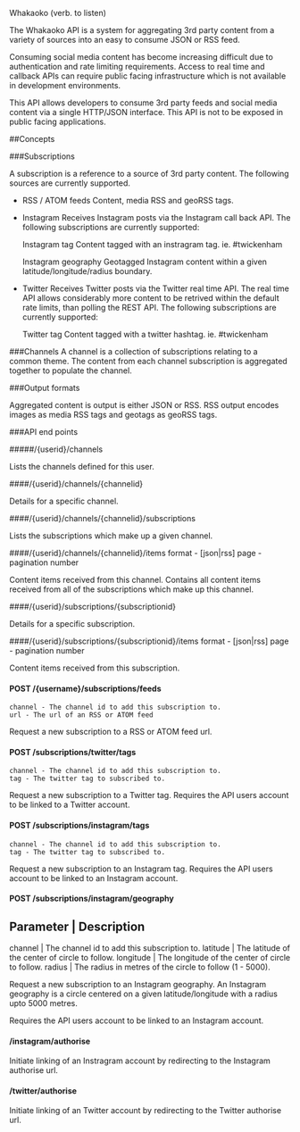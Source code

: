 Whakaoko (verb. to listen)

The Whakaoko API is a system for aggregating 3rd party content from a variety of sources into an easy to consume JSON or RSS feed.

Consuming social media content has become increasing difficult due to authentication and rate limiting requirements. 
Access to real time and callback APIs can require public facing infrastructure which is not available in development environments.

This API allows developers to consume 3rd party feeds and social media content via a single HTTP/JSON interface.
This API is not to be exposed in public facing applications.


##Concepts

###Subscriptions

A subscription is a reference to a source of 3rd party content.
The following sources are currently supported.

- RSS / ATOM feeds
Content, media RSS and geoRSS tags.

- Instagram
Receives Instagram posts via the Instagram call back API.
The following subscriptions are currently supported:

	Instagram tag
	Content tagged with an instragram tag. ie. #twickenham 

	Instagram geography	
	Geotagged Instagram content within a given latitude/longitude/radius boundary.


- Twitter
Receives Twitter posts via the Twitter real time API.
The real time API allows considerably more content to be retrived within the default rate limits, than polling the REST API.
The following subscriptions are currently supported:

	Twitter tag
	Content tagged with a twitter hashtag. ie. #twickenham


###Channels
A channel is a collection of subscriptions relating to a common theme.
The content from each channel subscription is aggregated together to populate the channel.


###Output formats

Aggregated content is output is either JSON or RSS.
RSS output encodes images as media RSS tags and geotags as geoRSS tags.


###API end points

#####/{userid}/channels

Lists the channels defined for this user.


####/{userid}/channels/{channelid}

Details for a specific channel.


####/{userid}/channels/{channelid}/subscriptions

Lists the subscriptions which make up a given channel.


####/{userid}/channels/{channelid}/items
	format - [json|rss]
	page - pagination number
	
Content items received from this channel. Contains all content items 
received from all of the subscriptions which make up this channel.


####/{userid}/subscriptions/{subscriptionid}

Details for a specific subscription.


####/{userid}/subscriptions/{subscriptionid}/items
	format - [json|rss]
	page - pagination number

Content items received from this subscription.


#### POST /{username}/subscriptions/feeds
	channel - The channel id to add this subscription to.
	url - The url of an RSS or ATOM feed
	
Request a new subscription to a RSS or ATOM feed url.

#### POST /subscriptions/twitter/tags
	channel - The channel id to add this subscription to.
	tag - The twitter tag to subscribed to.
	
Request a new subscription to a Twitter tag.
Requires the API users account to be linked to a Twitter account.


#### POST /subscriptions/instagram/tags
	channel - The channel id to add this subscription to.
	tag - The twitter tag to subscribed to.
	
Request a new subscription to an Instagram tag.
Requires the API users account to be linked to an Instagram account.

	
#### POST /subscriptions/instagram/geography

Parameter	|	Description
---------------------------
channel | The channel id to add this subscription to.
latitude | The latitude of the center of circle to follow.
longitude | The longitude of the center of circle to follow.
radius | The radius in metres of the circle to follow (1 - 5000).

Request a new subscription to an Instagram geography. An Instagram geography is a circle
centered on a given latitude/longitude with a radius upto 5000 metres.

Requires the API users account to be linked to an Instagram account.


#### /instagram/authorise
	
Initiate linking of an Instragram account by redirecting to the Instagram authorise url.


#### /twitter/authorise

Initiate linking of an Twitter account by redirecting to the Twitter authorise url.